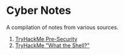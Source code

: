 # Cyber Notes

A compilation of notes from various sources.

1. [TryHackMe Pre-Security](./thm_pre-security)
2. [TryHackMe "What the Shell?"](./thm_what_the_shell/)